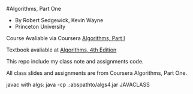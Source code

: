 #Algorithms, Part One

- By Robert Sedgewick, Kevin Wayne
- Princeton University

Course Avaliable via Coursera [Algorithms, Part I](https://www.coursera.org/learn/introduction-to-algorithms/home/welcome)

Textbook avaliable at [Algorithms, 4th Edition](http://algs4.cs.princeton.edu/home/)

This repo include my class note and assignments code.

All class slides and assignments are from Coursera Algorithms, Part One. 

javac with algs: java -cp .:abspathto/algs4.jar JAVACLASS

